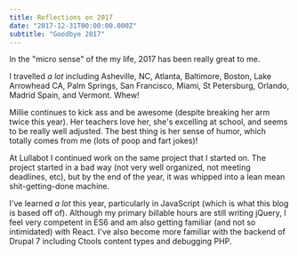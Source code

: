 ```yaml
---
title: Reflections on 2017
date: "2017-12-31T00:00:00.000Z"
subtitle: "Goodbye 2017"
---
```


In the "micro sense" of the my life, 2017 has been really great to me. 

I travelled *a lot* including Asheville, NC, Atlanta, Baltimore, Boston, Lake Arrowhead CA, Palm Springs, San Francisco, Miami, St Petersburg, Orlando, Madrid Spain, and Vermont. Whew!

Millie continues to kick ass and be awesome (despite breaking her arm twice this year). Her teachers love her, she's excelling at school, and seems to be really well adjusted. The best thing is her sense of humor, which totally comes from me (lots of poop and fart jokes)!

At Lullabot I continued work on the same project that I started on. The project started in a bad way (not very well organized, not meeting deadlines, etc), but by the end of the year, it was whipped into a lean mean shit-getting-done machine. 

I've learned *a lot* this year, particularly in JavaScript (which is what this blog is based off of). Although my primary billable hours are still writing jQuery, I feel very competent in ES6 and am also getting familiar (and not so intimidated) with React. I've also become more familiar with the backend of Drupal 7 including Ctools content types and debugging PHP.